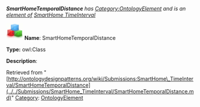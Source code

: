 ___SmartHomeTemporalDistance__ has [Category:OntologyElement](../../Category/OntologyElement.md "Category:OntologyElement") and is an [element of](../../Property/ElementOf.md "Property:ElementOf") [SmartHome TimeInterval](../../Submissions/SmartHome_TimeInterval.md "Submissions:SmartHome TimeInterval")_


  




[![Class](../../images/thumb/2/27/Class.gif/45px-Class.gif)](../../Image/Class.gif.md "Class")
__Name__: SmartHomeTemporalDistance 


__Type:__ owl:Class 


__Description__: 





Retrieved from "[http://ontologydesignpatterns.org/wiki/Submissions:SmartHome\_TimeInterval/SmartHomeTemporalDistance](../../Submissions/SmartHome_TimeInterval/SmartHomeTemporalDistance.md)"
 [Category](http://ontologydesignpatterns.org/wiki/Special:Categories "Special:Categories"): [OntologyElement](../../Category/OntologyElement.md "Category:OntologyElement")